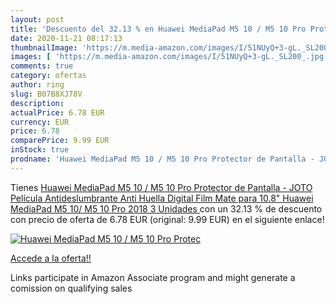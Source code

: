 ```yaml
---
layout: post
title: 'Descuento del 32.13 % en Huawei MediaPad M5 10 / M5 10 Pro Protec'
date: 2020-11-21 08:17:13
thumbnailImage: 'https://m.media-amazon.com/images/I/51NUyQ+3-gL._SL200_.jpg'
images: [ 'https://m.media-amazon.com/images/I/51NUyQ+3-gL._SL200_.jpg' ]
comments: true
category: ofertas
author: ring
slug: B07B8XJ78V
description:
actualPrice: 6.78 EUR
currency: EUR
price: 6.78
comparePrice: 9.99 EUR
inStock: true
prodname: 'Huawei MediaPad M5 10 / M5 10 Pro Protector de Pantalla - JOTO Película Antideslumbrante  Anti Huella Digital  Film Mate para 10.8" Huawei MediaPad M5 10/ M5 10 Pro 2018  3 Unidades '
---
```


Tienes [Huawei MediaPad M5 10 / M5 10 Pro Protector de Pantalla - JOTO Película Antideslumbrante  Anti Huella Digital  Film Mate para 10.8" Huawei MediaPad M5 10/ M5 10 Pro 2018  3 Unidades ](https://www.amazon.es/dp/B07B8XJ78V/?tag=tolees-21) con un 32.13 % de descuento con precio de oferta de 6.78 EUR (original: 9.99 EUR) en el siguiente enlace!

[![Huawei MediaPad M5 10 / M5 10 Pro Protec](https://m.media-amazon.com/images/I/51NUyQ+3-gL._SL200_.jpg)](https://www.amazon.es/dp/B07B8XJ78V/?tag=tolees-21)

[Accede a la oferta!!](https://www.amazon.es/dp/B07B8XJ78V/?tag=tolees-21)

Links participate in Amazon Associate program and might generate a comission on qualifying sales


